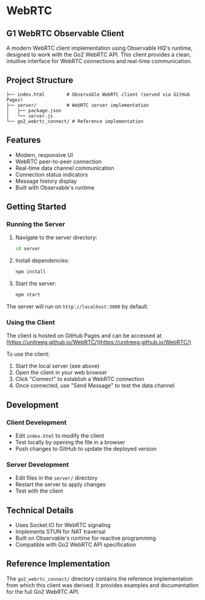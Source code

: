 # WebRTC

## G1 WebRTC Observable Client

A modern WebRTC client implementation using Observable HQ's runtime, designed to work with the Go2 WebRTC API. This client provides a clean, intuitive interface for WebRTC connections and real-time communication.

## Project Structure

```
├── index.html        # Observable WebRTC client (served via GitHub Pages)
├── server/           # WebRTC server implementation
│   ├── package.json
│   └── server.js
└── go2_webrtc_connect/ # Reference implementation
```

## Features

- Modern, responsive UI
- WebRTC peer-to-peer connection
- Real-time data channel communication
- Connection status indicators
- Message history display
- Built with Observable's runtime

## Getting Started

### Running the Server

1. Navigate to the server directory:
   ```bash
   cd server
   ```

2. Install dependencies:
   ```bash
   npm install
   ```

3. Start the server:
   ```bash
   npm start
   ```

The server will run on `http://localhost:3000` by default.

### Using the Client

The client is hosted on GitHub Pages and can be accessed at [https://unitreeg.github.io/WebRTC/](https://unitreeg.github.io/WebRTC/)

To use the client:
1. Start the local server (see above)
2. Open the client in your web browser
3. Click "Connect" to establish a WebRTC connection
4. Once connected, use "Send Message" to test the data channel

## Development

### Client Development
- Edit `index.html` to modify the client
- Test locally by opening the file in a browser
- Push changes to GitHub to update the deployed version

### Server Development
- Edit files in the `server/` directory
- Restart the server to apply changes
- Test with the client

## Technical Details

- Uses Socket.IO for WebRTC signaling
- Implements STUN for NAT traversal
- Built on Observable's runtime for reactive programming
- Compatible with Go2 WebRTC API specification

## Reference Implementation

The `go2_webrtc_connect/` directory contains the reference implementation from which this client was derived. It provides examples and documentation for the full Go2 WebRTC API. 